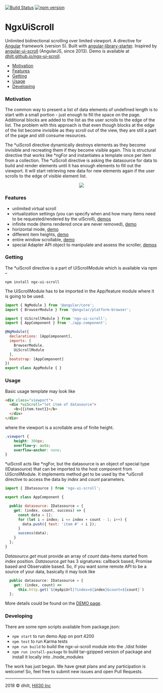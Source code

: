 [![Build Status](https://travis-ci.org/dhilt/ngx-ui-scroll.svg?branch=master)](https://travis-ci.org/dhilt/ngx-ui-scroll)
[![npm version](https://badge.fury.io/js/ngx-ui-scroll.svg)](https://www.npmjs.com/package/ngx-ui-scroll) 

# NgxUiScroll

Unlimited bidirectional scrolling over limited viewport. A directive for [Angular](https://angular.io/) framework (version 5). Built with [angular-library-starter](https://github.com/robisim74/angular-library-starter). Inspired by [angular-ui-scroll](https://github.com/angular-ui/ui-scroll) (AngularJS, since 2013). Demo is available at [dhilt.github.io/ngx-ui-scroll](https://dhilt.github.io/ngx-ui-scroll/).

- [Motivation](#motivation)
- [Features](#features)
- [Getting](#getting)
- [Usage](#usage)
- [Developing](#developing)

### Motivation

The common way to present a list of data elements of undefined length is to start with a small portion - just enough to fill the space on the page. Additional blocks are added to the list as the user scrolls to the edge of the list. The problem with this approach is that even though blocks at the edge of the list become invisible as they scroll out of the view, they are still a part of the page and still consume resources.

The \*uiScroll directive dynamically destroys elements as they become invisible and recreating them if they become visible again. This is structural directive that works like \*ngFor and instantiates a template once per item from a collection. The \*uiScroll directive is asking the datasource for data to build and render elements until it has enough elements to fill out the viewport. It will start retrieving new data for new elements again if the user scrolls to the edge of visible element list.
<p align="center">
  <img src="https://raw.githubusercontent.com/dhilt/ngx-ui-scroll/master/demo/assets/ngx-ui-scroll-demo.gif">
</p>

### Features

 - unlimited virtual scroll
 - virtualization settings (you can specify when and how many items need to be requested/rendered by the uiScroll), [demos](https://dhilt.github.io/ngx-ui-scroll/#/#buffer-size-setting)
 - infinite mode (items rendered once are never removed), [demo](https://dhilt.github.io/ngx-ui-scroll/#/#infinite-mode)
 - horizontal mode, [demo](https://dhilt.github.io/ngx-ui-scroll/#/#horizontal-mode)
 - different item heights, [demo](https://dhilt.github.io/ngx-ui-scroll/#/#different-item-heights)
 - entire window scrollable, [demo](https://dhilt.github.io/ngx-ui-scroll/#/#window-viewport-setting)
 - special Adapter API object to manipulate and assess the scroller, [demos](https://dhilt.github.io/ngx-ui-scroll/#/adapter)

### Getting

The \*uiScroll directive is a part of UiScrollModule which is available via npm –

`npm install ngx-ui-scroll`

The UiScrollModule has to be imported in the App/feature module where it is going to be used.

```javascript
import { NgModule } from '@angular/core';
import { BrowserModule } from '@angular/platform-browser';

import { UiScrollModule } from 'ngx-ui-scroll';
import { AppComponent } from './app.component';

@NgModule({
  declarations: [AppComponent],
  imports: [
    BrowserModule,
    UiScrollModule
  ],
  bootstrap: [AppComponent]
})
export class AppModule { }
```

### Usage

Basic usage template may look like

```html
<div class="viewport">
  <div *uiScroll="let item of datasource">
    <b>{{item.text}}</b>
  </div>
</div>
```

where the viewport is a scrollable area of finite height.

```css
.viewport {
    height: 300px;
    overflow-y: auto;
    overflow-anchor: none;
}
```

\*uiScroll acts like \*ngFor, but the datasource is an object of special type (IDatasource) that can be imported to the host component from UiScrollModule. It implements method _get_ to be used by the \*uiScroll directive to access the data by _index_ and _count_ parameters.

```javascript
import { IDatasource } from 'ngx-ui-scroll';

export class AppComponent {

  public datasource: IDatasource = {
    get: (index, count, success) => {
      const data = [];
      for (let i = index; i <= index + count - 1; i++) {
        data.push({ text: 'item #' + i });
      }
      success(data);
    }
  };
}
```

_Datasource.get_ must provide an array of _count_ data-items started from _index_ position. _Datasource.get_ has 3 signatures: callback based, Promise based and Observable based. So, if you want some remote API to be a source of your data, basically it may look like

```javascript
  public datasource: IDatasource = {
    get: (index, count) =>
      this.http.get(`${myApiUrl}?index=${index}&count=${count}`)
  };
```

More details could be found on the [DEMO page](https://dhilt.github.io/ngx-ui-scroll/).

### Developing

There are some npm scripts available from package.json:

- `npm start` to run demo App on port 4200
- `npm test` to run Karma tests
- `npm run build` to build the ngx-ui-scroll module into the ./dist folder
- `npm run install-package` to build tar-gzipped version of package and install it locally into ./node_modules

The work has just begun. We have great plans and any participation is welcome! So, feel free to submit new issues and open Pull Requests.

__________

2018 &copy; dhilt, [Hill30 Inc](http://www.hill30.com/)
